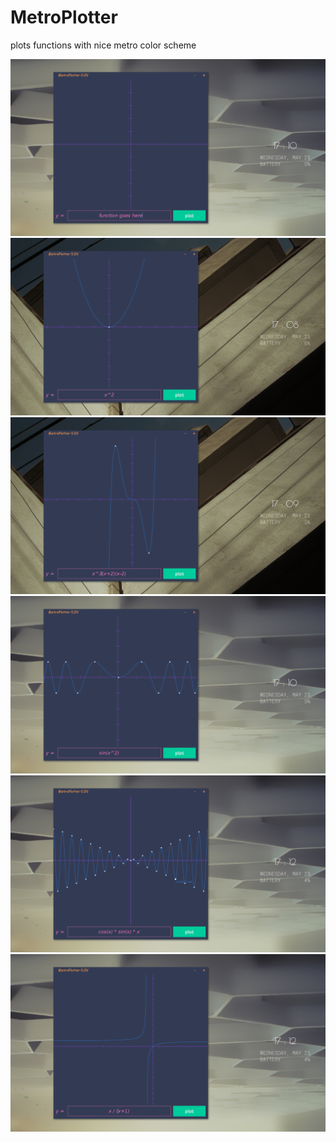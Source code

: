 # MetroPlotter
plots functions with nice metro color scheme 
<br>

![alt text](https://github.com/alexshi0000/MetroPlotter/blob/master/2018-05-23-171104_1600x900_scrot.png)
![alt text](https://github.com/alexshi0000/MetroPlotter/blob/master/2018-05-23-170829_1600x900_scrot.png)
![alt text](https://github.com/alexshi0000/MetroPlotter/blob/master/2018-05-23-170948_1600x900_scrot.png)
![alt text](https://github.com/alexshi0000/MetroPlotter/blob/master/2018-05-23-171031_1600x900_scrot.png)
![alt text](https://github.com/alexshi0000/MetroPlotter/blob/master/2018-05-23-171209_1600x900_scrot.png)
![alt text](https://github.com/alexshi0000/MetroPlotter/blob/master/2018-05-23-171221_1600x900_scrot.png)
